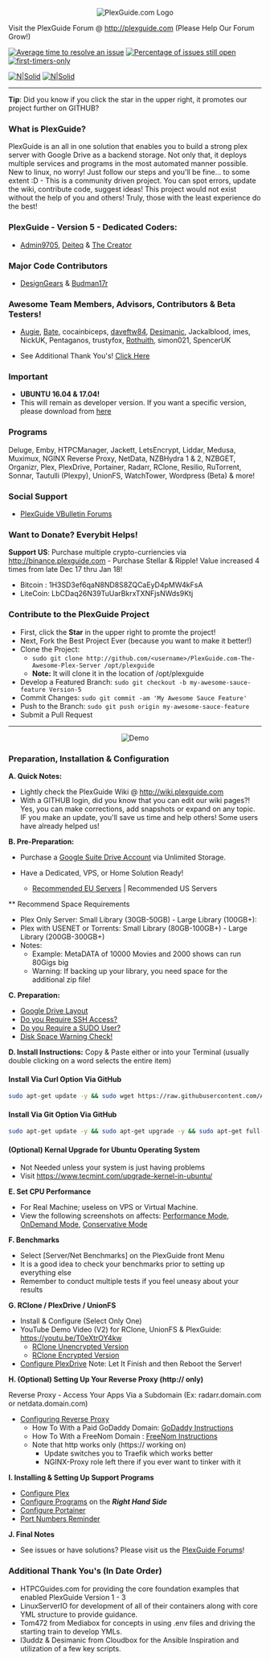 <p align="center">
  <img src="https://github.com/Admin9705/PlexGuide.com-The-Awesome-Plex-Server/blob/Version-5/scripts/plexguide-logo5.PNG?raw=true" alt="PlexGuide.com Logo"/>
</p>

Visit the PlexGuide Forum @ http://plexguide.com (Please Help Our Forum Grow!)

[![Average time to resolve an issue](http://isitmaintained.com/badge/resolution/admin9705/PlexGuide.com-The-Awesome-Plex-Server.svg)](http://isitmaintained.com/project/admin9705/PlexGuide.com-The-Awesome-Plex-Server "Average time to resolve an issue") [![Percentage of issues still open](http://isitmaintained.com/badge/open/admin9705/PlexGuide.com-The-Awesome-Plex-Server.svg)](http://isitmaintained.com/project/admin9705/PlexGuide.com-The-Awesome-Plex-Server "Percentage of issues still open") [![first-timers-only](http://img.shields.io/badge/first--timers--only-friendly-blue.svg?style=flat-square)](http://www.firsttimersonly.com/)

[![N|Solid](https://camo.githubusercontent.com/348b82630f4f5be3c775c9caed3bb5765b0b3018/687474703a2f2f692e696d6775722e636f6d2f785370773438322e706e67)](https://forums.plexguide.com/index.php?categories/issues-bugs.7/) [![N|Solid](https://camo.githubusercontent.com/653f9f8e115242dddb8f6282d17c8ef550844294/687474703a2f2f692e696d6775722e636f6d2f6d464f304f75582e706e67)](https://forums.plexguide.com/index.php?categories/suggestions.8/)

----------------------------------------------------------------------

**Tip**: Did you know if you click the star in the upper right, it promotes our project further on GITHUB?

### What is PlexGuide? ###

PlexGuide is an all in one solution that enables you to build a strong plex server with Google Drive as a backend storage.  Not only that, it deploys multiple services and programs in the most automated manner possible.  New to linux, no worry!  Just follow our steps and you'll be fine... to some extent :D - This is a community driven project. You can spot errors, update the wiki, contribute code, suggest ideas! This project would not exist without the help of you and others! Truly, those with the least experience do the best!

### PlexGuide - Version 5 - Dedicated Coders:
- [Admin9705](https://github.com/Admin9705), [Deiteq](https://github.com/Deiteq) & [The Creator](https://github.com/TheCreatorzOne)

### Major Code Contributors
- [DesignGears](https://github.com/designgears) & [Budman17r](https://github.com/Budman17r)

### Awesome Team Members, Advisors, Contributors & Beta Testers!
- [Augie](https://github.com/AugusDogus), [Bate](https://github.com/batedk), cocainbiceps, [daveftw84](https://github.com/daveftw84), [Desimanic](https://github.com/desimaniac), Jackalblood, imes, NickUK, Pentaganos, trustyfox, [Rothuith](https://github.com/Rothuith), simon021, SpencerUK

- See Additional Thank You's! [Click Here](https://github.com/Admin9705/PlexGuide.com-The-Awesome-Plex-Server/blob/Version-5/README.md#additional-thank-yous-in-date-order)

### Important
- **UBUNTU 16.04 & 17.04!**
- This will remain as developer version.  If you want a specific version, please download from [here](https://github.com/Admin9705/PlexGuide.com-The-Awesome-Plex-Server/releases)

### Programs ###
Deluge, Emby, HTPCManager, Jackett, LetsEncrypt, Liddar, Medusa, Muximux, NGINX Reverse Proxy, NetData, NZBHydra 1 & 2, NZBGET, Organizr, Plex, PlexDrive, Portainer, Radarr, RClone, Resilio, RuTorrent, Sonnar, Tautulli (Plexpy), UnionFS, WatchTower, Wordpress (Beta) & more!

### Social Support
- [PlexGuide VBulletin Forums](https://plexguide.com)

### Want to Donate? Everybit Helps!

**Support US**: Purchase multiple crypto-curriencies via http://binance.plexguide.com - Purchase Stellar & Ripple! Value increased 4 times from late Dec 17 thru Jan 18!

- Bitcoin : 1H3SD3ef6qaN8ND8S8ZQCaEyD4pMW4kFsA
- LiteCoin: LbCDaq26N39TuUarBkrxTXNFjsNWds9Ktj

### Contribute to the PlexGuide Project
- First, click the **Star** in the upper right to promte the project!
- Next, Fork the Best Project Ever (because you want to make it better!)
- Clone the Project: 
  - ```sudo git clone http://github.com/<username>/PlexGuide.com-The-Awesome-Plex-Server /opt/plexguide```
  - **Note:** It will clone it in the location of /opt/plexguide
- Develop a Featured Branch: ```sudo git checkout -b my-awesome-sauce-feature Version-5```
- Commit Changes: ```sudo git commit -am 'My Awesome Sauce Feature' ```
- Push to the Branch: ```sudo git push origin my-awesome-sauce-feature```
- Submit a Pull Request

----------------------------------------------------------------------

<p align="center">
  <img src="https://github.com/Admin9705/PlexGuide.com-The-Awesome-Plex-Server/blob/Version-5/scripts/version24.png" alt="Demo"/>
</p>

### Preparation, Installation & Configuration

**A. Quick Notes:**
- Lightly check the PlexGuide Wiki @ http://wiki.plexguide.com
- With a GITHUB login, did you know that you can edit our wiki pages?! Yes, you can make corrections, add snapshots or expand on any topic. IF you make an update, you'll save us time and help others! Some users have already helped us!

**B. Pre-Preparation:**
- Purchase a [Google Suite Drive Account](https://gsuite.google.com) via Unlimited Storage.
- Have a Dedicated, VPS, or Home Solution Ready!

  - [Recommended EU Servers](https://github.com/Admin9705/PlexGuide.com-The-Awesome-Plex-Server/wiki/EU-Servers) | Recommended US Servers

** Recommend Space Requirements
- Plex Only Server: Small Library (30GB-50GB) - Large Library (100GB+):
- Plex with USENET or Torrents: Small Library (80GB-100GB+) - Large Library (200GB-300GB+)
- Notes:
  - Example:  MetaDATA of 10000 Movies and 2000 shows can run 80Gigs big 
  - Warning:  If backing up your library, you need space for the additional zip file!

**C. Preparation:**
 - [Google Drive Layout](https://github.com/Admin9705/PlexGuide.com-The-Awesome-Plex-Server/wiki/Google-Drive-Layout)
 - [Do you Require SSH Access?](https://github.com/Admin9705/PlexGuide.com-The-Awesome-Plex-Server/wiki/Access-via-SSH)
 - [Do you Require a SUDO User?](https://github.com/Admin9705/PlexGuide.com-The-Awesome-Plex-Server/wiki/Creating-a-SUDO-User)
 - [Disk Space Warning Check!](https://github.com/Admin9705/PlexGuide.com-The-Awesome-Plex-Server/wiki/Disk-Check-Warning!)

**D. Install Instructions:**
Copy & Paste either or into your Terminal (usually double clicking on a word selects the entire item)

#### Install Via Curl Option Via GitHub

```sh
sudo apt-get update -y && sudo wget https://raw.githubusercontent.com/Admin9705/PlexGuide.com-The-Awesome-Plex-Server/Version-5/scripts/curlinstall.sh && sudo bash ./curlinstall.sh
```

#### Install Via Git Option Via GitHub

```sh
sudo apt-get update -y && sudo apt-get upgrade -y && sudo apt-get full-upgrade -y && sudo apt-get install git -y && sudo apt-get install whiptail -y && sudo git clone https://github.com/Admin9705/PlexGuide.com-The-Awesome-Plex-Server.git /opt/plexguide && sudo bash /opt/plexg*/sc*/ins* && clear && echo "Execute PlexGuide Anytime By Typing: plexguide" && echo ""
```

#### (Optional) Kernal Upgrade for Ubuntu Operating System
- Not Needed unless your system is just having problems
- Visit https://www.tecmint.com/upgrade-kernel-in-ubuntu/

**E. Set CPU Performance**
- For Real Machine; useless on VPS or Virtual Machine. 
- View the following screenshots on affects: [Performance Mode](https://imgur.com/a/bdHMg), [OnDemand Mode](https://imgur.com/a/hriFS), [Conservative Mode](https://imgur.com/a/ES9tw)

**F. Benchmarks**
- Select [Server/Net Benchmarks] on the PlexGuide front Menu
- It is a good idea to check your benchmarks prior to setting up everything else
- Remember to conduct multiple tests if you feel uneasy about your results

**G. RClone / PlexDrive / UnionFS**
 - Install & Configure (Select Only One)
 - YouTube Demo Video (V2) for RClone, UnionFS & PlexGuide: https://youtu.be/T0eXtrOY4kw
   - [RClone Unencrypted Version](http://unrclone.plexguide.com)  
   - [RClone Encrypted Version](http://enrclone.plexguide.com)   
 - [Configure PlexDrive](http://plexdrive.plexguide.com) Note: Let It Finish and then Reboot the Server!

**H. (Optional) Setting Up Your Reverse Proxy (http:// only)**

Reverse Proxy - Access Your Apps Via a Subdomain (Ex: radarr.domain.com or netdata.domain.com)

 - [Configuring Reverse Proxy](https://github.com/Admin9705/PlexGuide.com-The-Awesome-Plex-Server/wiki/SSL-Reverse-Proxy)
    - How To With a Paid GoDaddy Domain: [GoDaddy Instructions](https://github.com/Admin9705/PlexGuide.com-The-Awesome-Plex-Server/wiki/Godaddy-Domain-to-IPv4-Instructions)
    - How To With a FreeNom Domain     : [FreeNom Instructions](https://github.com/Admin9705/PlexGuide.com-The-Awesome-Plex-Server/wiki/FreeNom-Domain-to-IPv4-Instructions)
    - Note that http works only (https:// working on)
      - Update switches you to Traefik which works better
      - NGINX-Proxy role left there if you ever want to tinker with it

**I. Installing & Setting Up Support Programs**

 - [Configure Plex](https://github.com/Admin9705/PlexGuide.com-The-Awesome-Plex-Server/wiki/Plex-Guide)
 - [Configure Programs](http://wiki.plexguide.com) on the ***Right Hand Side***
 - [Configure Portainer](https://github.com/Admin9705/PlexGuide.com-The-Awesome-Plex-Server/wiki/Portainer)
 - [Port Numbers Reminder](https://github.com/Admin9705/PlexGuide.com-The-Awesome-Plex-Server/wiki/Port-Assignments)

**J. Final Notes**
- See issues or have solutions? Please visit us the [PlexGuide Forums](https://forums.plexguide.com)!

### Additional Thank You's (In Date Order)

- HTPCGuides.com for providing the core foundation examples that enabled PlexGuide Version 1 - 3
- LinuxServerIO for development of all of their containers along with core YML structure to provide guidance. 
- Tom472 from Mediabox for concepts in using .env files and driving the starting train to develop YMLs.
- l3uddz & Desimanic from Cloudbox for the Ansible Inspiration and utilization of a few key scripts.
